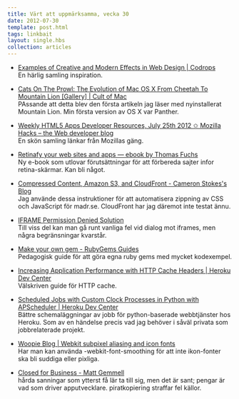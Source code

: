```yaml
---
title: Värt att uppmärksamma, vecka 30
date: 2012-07-30
template: post.html
tags: linkbait
layout: single.hbs
collection: articles
---
```

* [Examples of Creative and Modern Effects in Web Design | Codrops](http://tympanus.net/codrops/2012/07/27/examples-of-creative-and-modern-effects-in-web-design/)  
  En härlig samling inspiration.

 * [Cats On The Prowl: The Evolution of Mac OS X From Cheetah To Mountain Lion [Gallery] | Cult of Mac](http://www.cultofmac.com/180493/cats-on-the-prowl-the-evolution-of-mac-os-x-from-cheetah-to-mountain-liongallery/)  
  PAssande att detta blev den första artikeln jag läser med nyinstallerat Mountain Lion. Min första version av OS X var Panther.

 * [Weekly HTML5 Apps Developer Resources, July 25th 2012 ✩ Mozilla Hacks – the Web developer blog](https://hacks.mozilla.org/2012/07/weekly-html5-apps-developer-resources-july-25th-2012/)  
  En skön samling länkar från Mozillas gäng.

 * [Retinafy your web sites and apps — ebook by Thomas Fuchs](http://retinafy.me/)  
  Ny e-book som utlovar förutsättningar för att förbereda sajter infor retina-skärmar. Kan bli något.

 * [Compressed Content, Amazon S3, and CloudFront - Cameron Stokes's Blog](http://www.cameronstokes.com/2011/07/20/compressed-content-amazon-s3-and-cloudfront/)  
  Jag använde dessa instruktioner för att automatisera zippning av CSS och JavaScript för madr.se. CloudFront har jag däremot inte testat ännu.

 * [IFRAME Permission Denied Solution](http://davidwalsh.name/iframe-permission-denied)  
  Till viss del kan man gå runt vanliga fel vid dialog mot iframes, men några begränsningar kvarstår.

 * [Make your own gem - RubyGems Guides](http://guides.rubygems.org/make-your-own-gem/)  
  Pedagogisk guide för att göra egna ruby gems med mycket kodexempel.

 * [Increasing Application Performance with HTTP Cache Headers | Heroku Dev Center](https://devcenter.heroku.com/articles/increasing-application-performance-with-http-cache-headers)  
  Välskriven guide för HTTP cache.

 * [Scheduled Jobs with Custom Clock Processes in Python with APScheduler | Heroku Dev Center](https://devcenter.heroku.com/articles/clock-processes-python)  
  Bättre schemaläggningar av jobb för python-baserade webbtjänster hos Heroku. Som av en händelse precis vad jag behöver i såväl privata som jobbrelaterade projekt.

 * [Woopie Blog | Webkit subpixel aliasing and icon fonts](http://blog.woop.ie/post/18899095065/webkit-subpixel-aliasing-and-icon-fonts)  
  Har man kan använda -webkit-font-smoothing för att inte ikon-fonter ska bli suddiga eller pixliga.

 * [Closed for Business - Matt Gemmell](http://mattgemmell.com/2012/07/23/closed-for-business/)  
  hårda sanningar som ytterst få lär ta till sig, men det är sant; pengar är vad som driver apputvecklare. piratkopiering straffar fel källor.